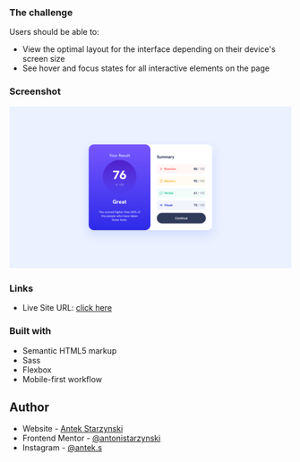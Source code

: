 ### The challenge

Users should be able to:

- View the optimal layout for the interface depending on their device's screen size
- See hover and focus states for all interactive elements on the page

### Screenshot

![](./preview_desktop.png)

### Links

- Live Site URL: [click here](https://antonistarzynski.github.io/Result-summary-component/)

### Built with

- Semantic HTML5 markup
- Sass
- Flexbox
- Mobile-first workflow

## Author

- Website - [Antek Starzynski](https://www.antekstarzynski.com)
- Frontend Mentor - [@antonistarzynski](https://www.frontendmentor.io/profile/antonistarzynski)
- Instagram - [@antek.s](https://www.instagram.com/antek.s/)





